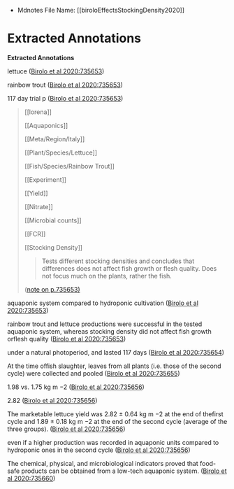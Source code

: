 * Mdnotes File Name: [[biroloEffectsStockingDensity2020]]

# Extracted Annotations

**Extracted Annotations**

lettuce ([Birolo et al 2020:735653](zotero://open-pdf/library/items/M9N8RPIG?page=1))

rainbow trout ([Birolo et al 2020:735653](zotero://open-pdf/library/items/M9N8RPIG?page=1))

117 day trial p ([Birolo et al 2020:735653](zotero://open-pdf/library/items/M9N8RPIG?page=1))

> [[lorena]]  
>   
> [[Aquaponics]]  
>   
> [[Meta/Region/Italy]]  
>   
> [[Plant/Species/Lettuce]]  
>   
> [[Fish/Species/Rainbow Trout]]  
>   
> [[Experiment]]  
>   
> [[Yield]]  
>   
> [[Nitrate]]  
>   
> [[Microbial counts]]  
>   
> [[FCR]]  
>   
> [[Stocking Density]]  
>   
>   
> >Tests different stocking densities and concludes that differences does not affect fish growth or flesh quality. Does not focus much on the plants, rather the fish.  
>   
> ([note on p.735653)](zotero://open-pdf/library/items/M9N8RPIG?page=1)

aquaponic system compared to hydroponic cultivation ([Birolo et al 2020:735653](zotero://open-pdf/library/items/M9N8RPIG?page=1))

rainbow trout and lettuce productions were successful in the tested aquaponic system, whereas stocking density did not affect fish growth orflesh quality ([Birolo et al 2020:735653](zotero://open-pdf/library/items/M9N8RPIG?page=1))

under a natural photoperiod, and lasted 117 days ([Birolo et al 2020:735654](zotero://open-pdf/library/items/M9N8RPIG?page=2))

At the time offish slaughter, leaves from all plants (i.e. those of the second cycle) were collected and pooled ([Birolo et al 2020:735655](zotero://open-pdf/library/items/M9N8RPIG?page=3))

1.98 vs. 1.75 kg m −2 ([Birolo et al 2020:735656](zotero://open-pdf/library/items/M9N8RPIG?page=4))

2.82 ([Birolo et al 2020:735656](zotero://open-pdf/library/items/M9N8RPIG?page=4))

The marketable lettuce yield was 2.82 ± 0.64 kg m −2 at the end of thefirst cycle and 1.89 ± 0.18 kg m −2 at the end of the second cycle (average of the three groups). ([Birolo et al 2020:735656](zotero://open-pdf/library/items/M9N8RPIG?page=4))

even if a higher production was recorded in aquaponic units compared to hydroponic ones in the second cycle ([Birolo et al 2020:735656](zotero://open-pdf/library/items/M9N8RPIG?page=4))

The chemical, physical, and microbiological indicators proved that food-safe products can be obtained from a low-tech aquaponic system. ([Birolo et al 2020:735660](zotero://open-pdf/library/items/M9N8RPIG?page=8))